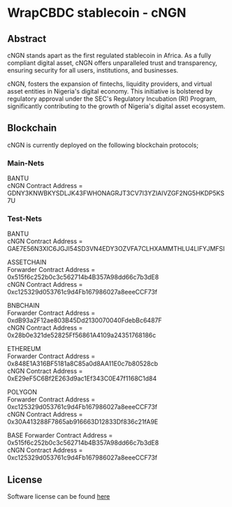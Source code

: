 # WrapCBDC stablecoin - cNGN
## Abstract
cNGN stands apart as the first regulated stablecoin in Africa. As a fully compliant digital asset, cNGN offers unparalleled trust and transparency, ensuring security for all users, institutions, and businesses.

cNGN, fosters the expansion of fintechs, liquidity providers, and virtual asset entities in Nigeria's digital economy. This initiative is bolstered by regulatory approval under the SEC's Regulatory Incubation (RI) Program, significantly contributing to the growth of Nigeria's digital asset ecosystem.

## Blockchain
cNGN is currently deployed on the following blockchain protocols;


### Main-Nets
BANTU  
cNGN Contract Address = GDNY3KNWBKYSDLJK43FWHONAGRJT3CV7I3YZIAIVZGF2NG5HKDP5KS7U 

### Test-Nets
BANTU  
cNGN Contract Address = GAE7E56N3XIC6JGJI54SD3VN4EDY3OZVFA7CLHXAMMTHLU4LIFYJMFSI  

ASSETCHAIN  
Forwarder Contract Address = 0x515f6c252b0c3c562714b4B357A98dd66c7b3dE8  
cNGN Contract Address = 0xc125329d053761c9d4Fb167986027a8eeeCCF73f  

BNBCHAIN  
Forwarder Contract Address = 0xdB93a2F12ae803B45Dd2130070040FdebBc6487F  
cNGN Contract Address = 0x28b0e321de52825Ff56861A4109a24351768186c  

ETHEREUM  
Forwarder Contract Address =  0x848E1A316BF5181a8C85a0d8AA11E0c7b80528cb  
cNGN Contract Address = 0xE29eF5C6Bf2E263d9ac1Ef343C0E47f1168C1d84  

POLYGON  
Forwarder Contract Address =  0xc125329d053761c9d4Fb167986027a8eeeCCF73f  
cNGN Contract Address = 0x30A413288F7865ab916663D12833Df836c21fA9E  

BASE
Forwarder Contract Address =  0x515f6c252b0c3c562714b4B357A98dd66c7b3dE8  
cNGN Contract Address = 0xc125329d053761c9d4Fb167986027a8eeeCCF73f

## License
Software license can be found [here](https://github.com/asc-africa/stablecoin/blob/main/LICENSE)